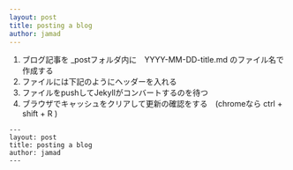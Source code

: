 ```yaml
---
layout: post
title: posting a blog
author: jamad
---
```


1. ブログ記事を _postフォルダ内に　YYYY-MM-DD-title.md のファイル名で作成する
1. ファイルには下記のようにヘッダーを入れる
1. ファイルをpushしてJekyllがコンバートするのを待つ
1. ブラウザでキャッシュをクリアして更新の確認をする　(chromeなら ctrl + shift + R )

```
---
layout: post
title: posting a blog
author: jamad
---
```
